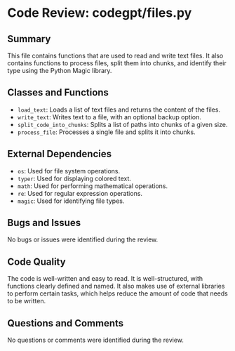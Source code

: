 # Code Review: codegpt/files.py

## Summary

This file contains functions that are used to read and write text files. It also contains functions to process files, split them into chunks, and identify their type using the Python Magic library.

## Classes and Functions

- `load_text`: Loads a list of text files and returns the content of the files.
- `write_text`: Writes text to a file, with an optional backup option.
- `split_code_into_chunks`: Splits a list of paths into chunks of a given size.
- `process_file`: Processes a single file and splits it into chunks.

## External Dependencies

- `os`: Used for file system operations.
- `typer`: Used for displaying colored text.
- `math`: Used for performing mathematical operations.
- `re`: Used for regular expression operations.
- `magic`: Used for identifying file types.

## Bugs and Issues

No bugs or issues were identified during the review.

## Code Quality

The code is well-written and easy to read. It is well-structured, with functions clearly defined and named. It also makes use of external libraries to perform certain tasks, which helps reduce the amount of code that needs to be written.

## Questions and Comments

No questions or comments were identified during the review.